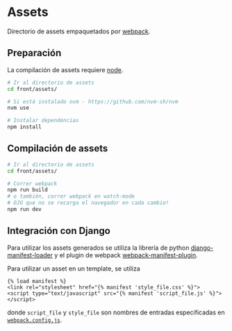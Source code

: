 # Assets

Directorio de assets empaquetados por [webpack][webpack].


## Preparación

La compilación de assets requiere [node][node-dowload].

```bash
# Ir al directorio de assets
cd front/assets/

# Si está instalado nvm - https://github.com/nvm-sh/nvm
nvm use

# Instalar dependencias
npm install
```

## Compilación de assets

```bash
# Ir al directorio de assets
cd front/assets/

# Correr webpack
npm run build
# o también, correr webpack en watch-mode
# OJO que no se recarga el navegador en cada cambio!
npm run dev
```

## Integración con Django

Para utilizar los assets generados se utiliza
la librería de python [django-manifest-loader][djm]
y el plugin de webpack [webpack-manifest-plugin][wmp].

Para utilizar un asset en un template, se utiliza

```django
{% load manifest %}
<link rel="stylesheet" href="{% manifest 'style_file.css' %}">
<script type="text/javascript" src="{% manifest 'script_file.js' %}"></script>
```

donde `script_file` y `style_file` son nombres de entradas
especificadas en [`webpack.config.js`](./webpack.config.js).


[node-dowload]: https://nodejs.org/es/download/current/
[webpack]: (https://webpack.js.org/)
[djm]: https://github.com/shonin/django-manifest-loader
[wmp]: https://github.com/shellscape/webpack-manifest-plugin
